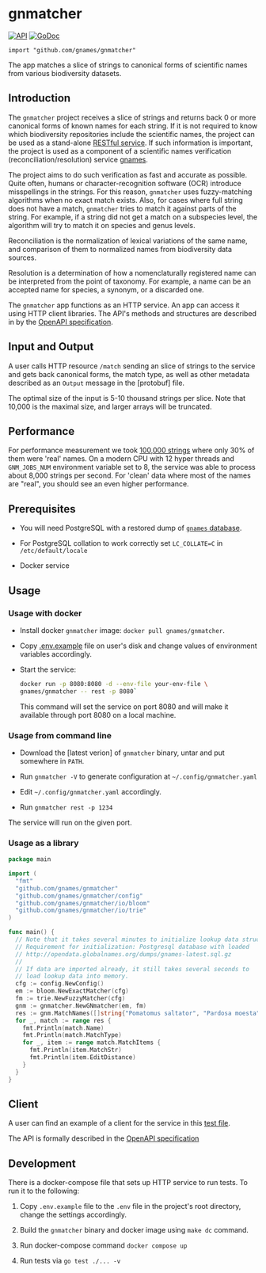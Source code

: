 # gnmatcher

[![API](https://img.shields.io/badge/OpenAPI3-1.0.0-89bf04)](https://app.swaggerhub.com/apis-docs/dimus/gnmatcher/1.0.0)
[![GoDoc](https://godoc.org/github.com/gnames/gnmatcher?status.svg)](https://pkg.go.dev/github.com/gnames/gnmatcher)

``import "github.com/gnames/gnmatcher"``

The app matches a slice of strings to canonical forms of scientific names from
various biodiversity datasets.

## Introduction

The `gnmatcher` project receives a slice of strings and returns back 0 or more
canonical forms of known names for each string. If it is not required to know
which biodiversity repositories include the scientific names, the project can
be used as a stand-alone [RESTful service][OpenAPI specification]. If such
information is important, the project is used as a component of a scientific
names verification (reconciliation/resolution) service [gnames].

The project aims to do such verification as fast and accurate as possible.
Quite often, humans or character-recognition software (OCR) introduce
misspellings in the strings. For this reason, `gnmatcher` uses fuzzy-matching
algorithms when no exact match exists.  Also, for cases where full string does
not have a match, `gnmatcher` tries to match it against parts of the string.
For example, if a string did not get a match on a subspecies level, the
algorithm will try to match it on species and genus levels.

Reconciliation is the normalization of lexical variations of the same name, and
comparison of them to normalized names from biodiversity data sources.

Resolution is a determination of how a nomenclaturally registered name can be
interpreted from the point of taxonomy. For example, a name can be an accepted
name for species, a synonym, or a discarded one.

The `gnmatcher` app functions as an HTTP service. An app can access it using
HTTP client libraries.  The API's methods and structures are described in
by the [OpenAPI specification].

## Input and Output

A user calls HTTP resource `/match` sending an slice of strings to the
service and gets back canonical forms, the match type, as well as other
metadata described as an `Output` message in the [protobuf] file.

The optimal size of the input is 5-10 thousand strings per slice. Note
that 10,000 is the maximal size, and larger arrays will be truncated.

## Performance

For performance measurement we took [100,000 strings][testdata] where only
30% of them were 'real' names. On a modern CPU with 12 hyper threads and
`GNM_JOBS_NUM` environment variable set to 8, the service was able to process
about 8,000 strings per second. For 'clean' data where most of the names
are "real", you should see an even higher performance.

## Prerequisites

* You will need PostgreSQL with a restored dump of
   [`gnames` database][gnames dump].

* For PostgreSQL collation to work correctly set ``LC_COLLATE=C`` in
  `/etc/default/locale`
* Docker service

## Usage

### Usage with docker

* Install docker `gnmatcher` image: ``docker pull gnames/gnmatcher``.

* Copy [.env.example] file on user's disk and change values
  of environment variables accordingly.

* Start the service:

    ```bash
    docker run -p 8080:8080 -d --env-file your-env-file \
    gnames/gnmatcher -- rest -p 8080`
    ```

  This command will set the service on port 8080 and will make it available
  through port 8080 on a local machine.

### Usage from command line

* Download the [latest verion] of `gnmatcher` binary, untar and put somewhere
  in `PATH`.

* Run `gnmatcher -V` to generate configuration at
  `~/.config/gnmatcher.yaml`

* Edit `~/.config/gnmatcher.yaml` accordingly.

* Run ``gnmatcher rest -p 1234``

The service will run on the given port.

### Usage as a library

```go
package main

import (
  "fmt"
  "github.com/gnames/gnmatcher"
  "github.com/gnames/gnmatcher/config"
  "github.com/gnames/gnmatcher/io/bloom"
  "github.com/gnames/gnmatcher/io/trie"
)

func main() {
  // Note that it takes several minutes to initialize lookup data structures.
  // Requirement for initialization: Postgresql database with loaded
  // http://opendata.globalnames.org/dumps/gnames-latest.sql.gz
  //
  // If data are imported already, it still takes several seconds to
  // load lookup data into memory.
  cfg := config.NewConfig()
  em := bloom.NewExactMatcher(cfg)
  fm := trie.NewFuzzyMatcher(cfg)
  gnm := gnmatcher.NewGNmatcher(em, fm)
  res := gnm.MatchNames([]string{"Pomatomus saltator", "Pardosa moesta"})
  for _, match := range res {
    fmt.Println(match.Name)
    fmt.Println(match.MatchType)
    for _, item := range match.MatchItems {
      fmt.Println(item.MatchStr)
      fmt.Println(item.EditDistance)
    }
  }
}
```

## Client

A user can find an example of a client for the service in this
[test file][rest-client].

The API is formally described in the [OpenAPI specification]

## Development

There is a docker-compose file that sets up HTTP service to run tests. To run
it to the following:

1. Copy `.env.example` file to the `.env` file in the project's root directory,
   change the settings accordingly.

2. Build the `gnmatcher` binary and docker image using ``make dc`` command.

3. Run docker-compose command ``docker compose up``

4. Run tests via ``go test ./... -v``

[gnames]: https://github.com/gnames/gnames
[gnames dump]: https://opendata.globalnames.org/dumps/gnames-latest.sql.gz
[model]: https://github.com/gnames/gnmatcher/tree/master/model
[.env.example]: https://raw.githubusercontent.com/gnames/gnmatcher/master/.env.example
[testdata]: https://github.com/gnames/gnmatcher/blob/master/testdata/testdata.csv
[rest-client]: https://github.com/gnames/gnmatcher/blob/master/rest/rest_test.go
[BDD]: https://en.wikipedia.org/wiki/Behavior-driven_development
[OpenAPI specification]: https://app.swaggerhub.com/apis-docs/dimus/gnmatcher/1.0.0
[gnmatcher interface]: https://pkg.go.dev/github.com/gnames/gnmatcher#GNmatcher
